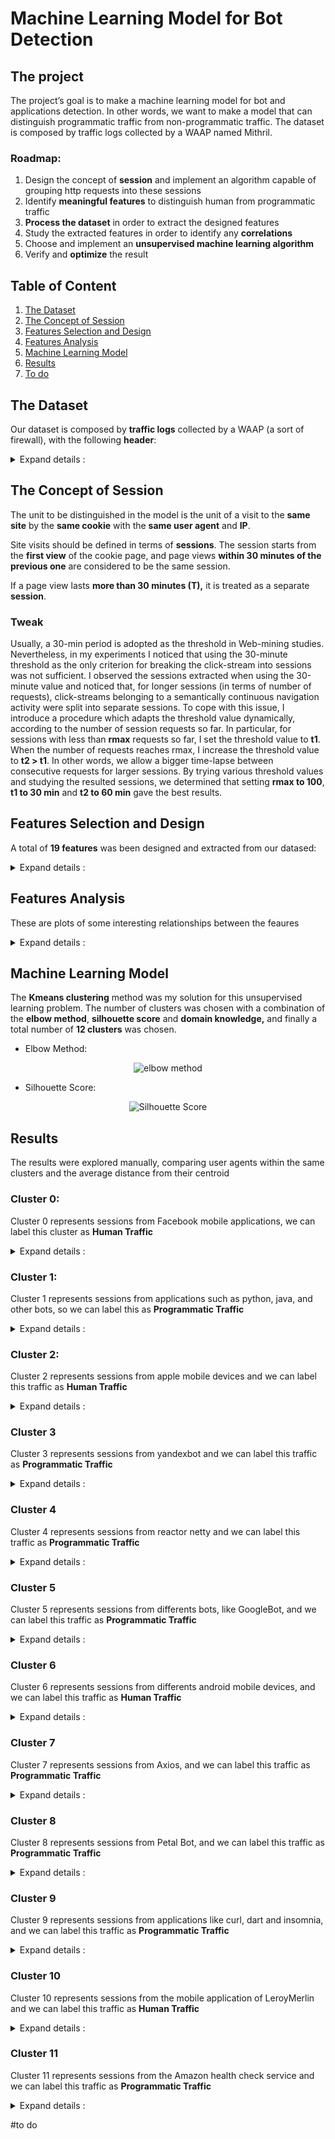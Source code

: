 # Machine Learning Model for Bot Detection

## The project
The project’s goal is to make a machine learning model for bot and applications detection. In other words, we want to make a model that can distinguish programmatic traffic from non-programmatic traffic. The dataset is composed by traffic logs collected by a WAAP named Mithril.

### Roadmap:

1. Design the concept of **session** and implement an algorithm capable of grouping http requests into these sessions
2. Identify **meaningful features** to distinguish human from programmatic traffic
3. **Process the dataset** in order to extract the designed features
4. Study the extracted features in order to identify any **correlations** 
5. Choose and implement an **unsupervised machine learning algorithm**
6. Verify and **optimize** the result 


## Table of Content

1. [The Dataset](#the-dataset)
2. [The Concept of Session](#the-concept-of-session)
3. [Features Selection and Design](#features-selection-and-design)
4. [Features Analysis](#features-analysis)
5. [Machine Learning Model](#machine-learning-model)
6. [Results](#results)
7. [To do]()


## The Dataset

Our dataset is composed by <b>traffic logs</b> collected by a WAAP (a sort of firewall), with the following <b>header</b>:
<details> 

<summary>  Expand details : </summary>


* **Timestamp** - The log's timestamp
  - *for example* Mar 24, 2023 @ 17:07:41.000
* **index** - Elastic search index
  - *for example* .ds-waap-logs-2023.03.23-000344
* **customer** - The name of the waap's customer
  - *for example* McDonald
* **Geoip.city_name** - The name of the client's city (ip)
  - *for example* Rome
* **Geoip.continent_name** - The name of the client's continent (ip)
  - *for example* Europe
* **Geoip.country_code2** - The country code of the client (ip)
  - *for example* IT
* **Geoip.country_name** - The country name of the client (ip)
  - *for example* Italy
* **Geoip.region_iso_code** - The iso_code of the client(ip)
  - *for example* IT-RM
* **Geoip.location** - The coordinates of the client (ip)
  - *for example* POINT(12.6843 56.1188)
* **Nodename** - The elasticsearch's node
  - *for example* ip-10-0-4-154.eu-central-1.compute.internal
* **Real_client_ip** - The client's ip
  - *for example* 134.30.168.24
* **service-id** - ID of a customer service
  - *for example* 54fd94af-c2b7-492a-bd6d-617f36bfd0b2

* **transaction.producer.components** - Components of the transaction producer
  - *for example* OWASP_CRS/3.4.0-dev
* **transaction.producer.secrules_engine** - Status of the security rules engine
  - *for example* Enabled
* **transaction.request.body** - Request body content
  - *for example* (empty)
* **transaction.request.headers_json** - Request headers in JSON format, 
  - *for example* {"user-agent": "Mozilla/5.0 (Windows NT 10.0; Win64; x64) AppleWebKit/537.36 (KHTML, like Gecko) Chrome/111.0.0.0 Safari/537.36", "X-Forwarded-Proto": "https", "sec-fetch-site": "same-site", "access-control-request-headers": "authorization,storecode", "accept": "/", "access-control-request-method": "GET", "origin": "blablabla.cloud.customername.it", "sec-fetch-mode": "cors", "X-Amzn-Trace-Id": "Root=1-641dcacd-65d99e7800477fab69c2742e", "Host": "blablablabla.cloud.customername.it", "X-Forwarded-Port": "443", "referer": "blablabla.cloud.customername.it/", "X-Forwarded-For": "44.243.254.234", "sec-fetch-dest": "empty", "accept-encoding": "gzip, deflate, br", "accept-language": "it-IT,it;q=0.9,en-US;q=0.8,en;q=0.7"}
* **transaction.request.headers_map.content-lenght** - Content length of the request headers map
  - *for example*: 593
* **transaction.request.headers_map_content-type** - Content type of the request headers map
  - *for example*: application/json
* **transaction.request.headers_map.host** - Host in the request headers
  - *for example*: blablabla.cloud.customer.it
* **transaction.request.headers_map.origin** - Origin in the request headers
  - *for example* -
* **transaction.request.headers_map.referer** - Referer in the request headers map
  - *for example* -
* **transaction.request.headers_map.user-agent** - User agent in the request headers
  -  *for example* Amazon-Route53-Health-Check-Service (ref 293dce71-3b67-498f-bd2c-4564e152a418; report amzn.to/1vsLAci)
* **transaction.request.headers_map.x-forwarded-for** - X-Forwarded-For in the request headers map
  - *for example* 44.253.252.234
* **transaction.request.headers_map.x-forwarded-port** - X-Forwarded-Port in the request headers map
  - *for example* 443
* **transaction.request.headers_map.x-forwarded-proto** - X-Forwarded-Proto in the request headers map
  - *for example* https
* **transaction.request.http_version** - HTTP version of the request
  - *for example* 1.1
* **transaction.request.method** - HTTP method of the request
  - *for example* GET
* **transaction.request.uri** - URI of the request
  - *for example* /v1/craftsmen?storeCode=001
* **transaction.request.uri_path** - Path of the URI in the request
  - *for example* /v1/craftsmen
* **transaction.response.body** - Response body content
  - *for example* (empty)
* **transaction.reponse.headers_json** - Response headers in JSON format, 
  - *for example* {"X-waap-Webapp-Group": "pub", "X-waap-Upstream-Latency": "5", "ETag": "W/\"2-vyGp6PvFi4sFtPoIWeDReyIC8\"", "Connection": "keep-alive", "X-Powered-By": "Express", "Content-Type": "application/json; charset=utf-8", "Content-Length": "2", "Date": "Fri, 24 Mar 2023 16:07:41 GMT", "X-waap-Proxy-Latency": "4", "Server": ""}
* **transactin.response.headers_map.content-encoding** - Content encoding in the response headers map
  - *for example* gzip
* **transaction.response.headers_map.content-lenght** - Content length in the response headers map
  - *for example* 96
* **transaction.response.headers_map.content-type** - Content type in the response headers map
  - *for example* application/json
* **transaction.response.headers_map.set-cookie** - Set-Cookie in the response headers map
  - *for example* -
* **transaction.response.headers_map.x-waap-cache** - X-waap-cache in the response headers map
  - *for example* hit
* **transaction.response.headers_map.x-waap-cache-key** - X-waap-cache-key in the response headers map
  - *for example* 6268d5b311ca5w45c2d5306d1f3f22f4
* **transaction.response.headers_map.x-waap-cache-type** - X-waap-cache-type in the response headers map
  - *for example* fresh
* **transaction.response.headers_map.x-waap-proxy-latency** - X-waap-proxy-latency in the response headers map
  - *for example* 34
* **transaction.response.headers_map.x-waap-response-latency** - X-waap-response-latency in the response headers map
  - *for example* 30
* **transaction.response.headers_map.x-waap-upstream-latency** - X-waap-upstream-latency in the response headers map
  - *for example* 966
* **transaction.response.headers.map.x-waap-webapp-group** - X-waap-webapp-group in the response headers map
  - *for example* pub
* **transaction.response.http_code** - HTTP status code of the response
  - *for example* 404
* **transaction.time_stamp** - Timestamp of the transaction
  - *for example* Fri Mar 24 17:07:38 2023
* **transaction.useragent.device** - Device information from the user agent
  - *for example* Other
* **transaction.useragent.family** - User agent family
  - *for example* Amazon-Route53-Health-Check-Service
* **transaction.useragent.os** - Operating system information from the user agent
  - *for example* Other
* **transaction.useragent.os_version** - Operating system version from the user agent
  - *for example* -
* **transaction.useragent.ua_string** - User agent string
  - *for example* Amazon-Route53-Health-Check-Service (ref 293dce71-3b67-498f-bd2c-4564e152a418; report amzn.to/1veLAci)
</details> 

## The Concept of Session
The unit to be distinguished in the model is the unit of a visit to the **same site** by the **same cookie** with the **same user agent** and **IP**. 

Site visits should be defined in terms of **sessions**. The session starts from the **first view** of the cookie page, and page views **within 30 minutes of the previous one** are considered to be the same session. 

If a page view lasts **more than 30 minutes (T),** it is treated as a separate **session**.

### Tweak
Usually, a 30-min period is adopted as the threshold in Web-mining studies. Nevertheless, in my experiments I noticed that using the 30-minute threshold as the only criterion for breaking the click-stream into sessions was not sufficient. I observed the sessions extracted when using the 30-minute value and noticed that, for longer sessions (in terms of number of requests), click-streams belonging to a semantically continuous navigation activity were split into separate sessions. To cope with this issue, I introduce a procedure which adapts the threshold value dynamically, according to the number of session requests so far. In particular, for sessions with less than **rmax** requests so far, I set the threshold value to **t1**. When the number of requests reaches rmax, I increase the threshold value to **t2 > t1**. In other words, we allow a bigger time-lapse between consecutive requests for larger sessions. By trying various threshold values and studying the resulted sessions, we determined that setting **rmax to 100**, **t1 to 30 min** and **t2 to 60 min** gave the best results. 


## Features Selection and Design
A total of <b>19 features</b> was been designed and extracted from our datased:
<details> 

<summary>  Expand details : </summary>

  * **userAgent**: The user agent of the user who made the request.
    - I adopted the **bag of words expression**, a general conversion process of text information
      ```
      Initial State：
      Mozilla/5.0 (Macintosh; Intel Mac OS X 10_14_4) AppleWebKit/605.1.15 (KHTML, like Gecko) Version/12.1
      Safari/605.1.15

      Transformed：
      mozilla / macintosh / intel / mac / os / x / applewebkit / khtml / like / gecko / version / safari
      ```
  * **noRequests**: The total number of requests (session lenght)
    - This value is obtained by counting the number of requests that compose the session
  
  * **volume**: The total volume of data sent to the client [KB]
    - This value is obtained by summing the volume transferred to the client in each request for each session
  
  * **avgVolume**: The average volume transferred to the client
  
  * **stDevVolume**: The standard deviation of the volume transferred to the client
  
  * **totalTime**: The session duration in seconds
    - This value is obtained by subtracting the timestamp of the most recent request from the least recent one
  
  * **avgTime**: The average time between requests
  
  * **stDevTime**: The standard deviation of the volume transferred to the client between requests
  
  * **Night**: The % of requests made between 2am to 6am (local time)
    - This value was obtained by a conversion of the timezone
  
  * **Repeated**: The reoccurence rate of file requests
  
  * **Error**: The % of requests with status >= 400
  
  * **GET**: The % of requests made with GET method
  
  * **POST**: The % of requests made with POST method
  
  * **OTHER**: The % of requests made with other methods
  
  * **Width**: The width of the traversal path in the url space
  * **Depth**: The depth of the traversal path in the url space
    - The **width and depth** attributes are computed by one string a representative graph based on the URI names of the requested pages. For example, if a session contains requests for the following pages, {/A, /A/B, /A/B/C}, then its width will be 1 and its depth will be 3. Basically, the width attribute measures the number of leaf nodes generated in the graph while the depth attribute measures the maximum depth of the tree(s) within the graph. Therefore, a session that contains requests for {/A, /A/B, /C, /D} will have a width of 3 and a depth of 2.
  
  * **nullReferrer**: The % of requests with referrer = "-"
  
  * **Image**: The % of images requested
  
  * **MaxSustainedClickRate**: The maximum number of clicks in a sliding window.
    - A **click** is a request for an HTML file. This feature corresponds to the maximum number of HTML requests achieved within a certain time-window inside a session. The intuition behind this is that there is an upper bound on the maximum number of clicks that a human can issue within some specific time-frame t, which is dictated by human factors. To capture this feature, we first set the time-frame value of t and then use a sliding window of time t over a given session in order to measure the maximum sustained click rate in that session. For example, if we set t to 12 s and find that the maximum number of clicks within some 12-s time-window inside that session is 36, we conclude that the maximum sustained click rate is 3 clicks per second. This indicates a robot-like rather than a human-like behavior. The sliding window approach starts from the first HTML request of a session and keeps a record of the maximum number of clicks within each window, sliding the window by one HTML request until we reach the last one of the given session. The maximum of all the clicks per window gives the value of this feature
</details> 

## Features Analysis
These are plots of some interesting relationships between the feaures
<details> 

<summary>  Expand details : </summary>
  
  * Distribution between **volume** and **number of requests**
    <center><img src="/img/volume-noreq.png" alt="volume vs number of requests"></center>
  
  * Distribution between **total_time** and **number of requests**
    <center><img src="/img/total_time-noreq.png" alt="total time vs number of requests"></center>
  
  * Distribution between **recurrence** and **number of requests**
    <center><img src="/img/recu-noreq.png" alt="recurrence vs number of requests"></center>
  
  * Distribution between **avgTime** and **total_time**
    <center><img src="/img/avgtime-totaltime.png" alt="average time vs total time"></center>
  
</details>

## Machine Learning Model

The **Kmeans clustering** method was my solution for this unsupervised learning problem. The number of clusters was chosen with a combination of the **elbow method**, **silhouette score** and **domain knowledge,** and finally a total number of **12 clusters** was chosen.

* Elbow Method:
 <center><img src="/img/Elbow.png" alt="elbow method"></center>
 
* Silhouette Score:
 <center><img src="/img/Silhouette.png" alt="Silhouette Score"></center>
 
## Results
The results were explored manually, comparing user agents within the same clusters and the average distance from their centroid

### Cluster 0:
Cluster 0 represents sessions from Facebook mobile applications, we can label this cluster as **Human Traffic**
<details> 

<summary>  Expand details : </summary>
  
* **User Agent** : mozilla / applewebkit / khtml / gecko / mobile / fban / fbios / fbav / fbbv / fbdv / fbmd / fbsn / fbsv / fbss / fbid / phone / fblc / qaau / fbop / fbrv

  - **Media Distanza** : 150.39

  - **Conteggio totale** : 1



* **User Agent** : mozilla / applewebkit / khtml / gecko / mobile / fban / fbios / fbdv / fbmd / fbsn / fbsv / fbss / fbid / phone / fblc / fbop

  - **Media Distanza** : 104.39

  - **Conteggio totale** : 2



* **User Agent** : mozilla / linux / android / build / huaweimed / applewebkit / khtml / like / gecko / version / chrome / mobile / safari / fban / fblc / fbav / fbdm / displaymetrics / density / width / height / scaleddensity / xdpi / ydpi / densitydpi / noncompatwidthpixels / noncompatheightpixels / noncompatdensity / noncompatdensitydpi / noncompatxdpi / noncompatydpi

  - **Media Distanza** : 291.64

  - **Conteggio totale** : 1
</details>


### Cluster 1:
Cluster 1 represents sessions from applications such as python, java, and other bots, so we can label this as **Programmatic Traffic**
<details> 

<summary>  Expand details : </summary>
  
* **User Agent** : apache / httpclient / java

  - **Media Distanza** : 22.11

  - **Conteggio totale** : 15



* **User Agent** : java / http / client

  - **Media Distanza** : 54.34

  - **Conteggio totale** : 2



* **User Agent** : linkedinbot / compatible / mozilla / apache / httpclient / http / linkedin

  - **Media Distanza** : 122.72

  - **Conteggio totale** : 1



* **User Agent** : mozilla / compatible / msie / windows / trident / slcc / media / center / cmdtdfjs / wbxapp / zoom

  - **Media Distanza** : 216.21

  - **Conteggio totale** : 1



* **User Agent** : mozilla / windows / applewebkit / khtml / like / gecko / chrome / safari / edition / campaign

  - **Media Distanza** : 123.64

  - **Conteggio totale** : 1



* **User Agent** : python / aiohttp

  - **Media Distanza** : 94.96

  - **Conteggio totale** : 1



* **User Agent** : python / requests

  - **Media Distanza** : 56.25

  - **Conteggio totale** : 4



* **User Agent** : zoominfobot / zoominfobot / zoominfo

  - **Media Distanza** : 123.63

  - **Conteggio totale** : 1
  
  </details>
  
### Cluster 2:
Cluster 2 represents sessions from apple mobile devices and we can label this traffic as **Human Traffic**
<details> 

<summary>  Expand details : </summary>
  
* **User Agent**: mozilla / applewebkit / khtml / gecko / crios / mobile / safari
  - **Media Distanza**: 13.66
  - **Conteggio totale**: 42

* **User Agent**: mozilla / applewebkit / khtml / gecko / edgios / version / mobile / safari
  - **Media Distanza**: 62.43
  - **Conteggio totale**: 2

* **User Agent**: mozilla / applewebkit / khtml / gecko / mobile
  - **Media Distanza**: 4.47
  - **Conteggio totale**: 25

* **User Agent**: mozilla / applewebkit / khtml / gecko / mobile / safari
  - **Media Distanza**: 4.30
  - **Conteggio totale**: 43

* **User Agent**: mozilla / applewebkit / khtml / gecko / version / mobile / safari
  - **Media Distanza**: 3.82
  - **Conteggio totale**: 621

* **User Agent**: mozilla / ipad / applewebkit / khtml / gecko / crios / mobile / safari
  - **Media Distanza**: 33.81
  - **Conteggio totale**: 1

* **User Agent**: mozilla / ipad / applewebkit / khtml / gecko / mobile
  - **Media Distanza**: 31.40
  - **Conteggio totale**: 1

* **User Agent**: mozilla / ipad / applewebkit / khtml / gecko / mobile / safari
  - **Media Distanza**: 31.30
  - **Conteggio totale**: 3

* **User Agent**: mozilla / ipad / applewebkit / khtml / gecko / version / mobile / safari
  - **Media Distanza**: 31.15
  - **Conteggio totale**: 3

* **User Agent**: mozilla / macintosh / intel / applewebkit / khtml / like / gecko
  - **Media Distanza**: 7.73
  - **Conteggio totale**: 5

* **User Agent**: mozilla / macintosh / intel / applewebkit / khtml / like / gecko / chrome / safari
  - **Media Distanza**: 7.82
  - **Conteggio totale**: 113

* **User Agent**: mozilla / macintosh / intel / applewebkit / khtml / like / gecko / version / mobile / safari
  - **Media Distanza**: 6.23
  - **Conteggio totale**: 3

* **User Agent**: mozilla / macintosh / intel / applewebkit / khtml / like / gecko / version / safari
  - **Media Distanza**: 6.77
  - **Conteggio totale**: 124

* **User Agent**: mozilla / macintosh / intel / applewebkit / khtml / like / gecko / version / safari / applebot / http / apple / applebot
  - **Media Distanza**: 42.62
  - **Conteggio totale**: 8

* **User Agent**: mozilla / macintosh / intel / gecko / firefox
  - **Media Distanza**: 9.97
  - **Conteggio totale**: 20
  </details>
  
### Cluster 3
Cluster 3 represents sessions from yandexbot and we can label this traffic as **Programmatic Traffic**
<details> 

<summary>  Expand details : </summary>
  
* **User Agent** : mozilla / compatible / yandexbot / http / yandex / bots
  - **Media Distanza** : 5.91
  - **Conteggio totale** : 88

* **User Agent** : mozilla / compatible / yandexbot / http / yandex / bots / applewebkit / khtml / like / gecko / chrome
  - **Media Distanza** : 5.96
  - **Conteggio totale** : 7

* **User Agent** : mozilla / compatible / yandexrenderresourcesbot / http / yandex / bots / applewebkit / khtml / like / gecko / chrome
  - **Media Distanza** : 22.46
  - **Conteggio totale** : 16
</details>

### Cluster 4

Cluster 4 represents sessions from reactor netty and we can label this traffic as **Programmatic Traffic**
<details> 

<summary>  Expand details : </summary>
  
* **User Agent** : reactornetty / release

  - **Media Distanza** : 1.00

  - **Conteggio totale** : 11
 </details>
 
 
### Cluster 5

Cluster 5 represents sessions from differents bots, like GoogleBot, and we can label this traffic as **Programmatic Traffic**
<details> 

<summary>  Expand details : </summary>

**User Agent** : adsbot / google / http / google / adsbot / html
- **Media Distanza** : 31.02
- **Conteggio totale** : 9

**User Agent** : chrome / privacy / preserving / prefetch / proxy
- **Media Distanza** : 78.67
- **Conteggio totale** : 5

**User Agent** : dalvik / linux / android / build
- **Media Distanza** : 51.55
- **Conteggio totale** : 2

**User Agent** : dalvik / linux / android / huawei / build / huaweilyo
- **Media Distanza** : 102.85
- **Conteggio totale** : 1

**User Agent** : expanse / palo / alto / networks / company / searches / across / global / space / multiple / times / identify / customers / presences / internet / would / like / excluded / from / scans / please / send / addresses / domains / scaninfo / paloaltonetworks
- **Media Distanza** : 217.82
- **Conteggio totale** : 4

**User Agent** : facebookexternalhit / http / facebook / externalhit / uatext
- **Media Distanza** : 124.90
- **Conteggio totale** : 2

**User Agent** : googlebot / image
- **Media Distanza** : 33.86
- **Conteggio totale** : 4

**User Agent** : leroy / merlin / leroymerlin / festadelbricolage / build / alamofire
- **Media Distanza** : 9.55
- **Conteggio totale** : 185

**User Agent** : leroy / merlin / leroymerlin / festadelbricolage / build / alamofire / appioslmit
- **Media Distanza** : 21.14
- **Conteggio totale** : 1

**User Agent** : mozilla / applewebkit / khtml / gecko / version / safari / compatible / adsbot / google / http / google / mobile / adsbot / html
- **Media Distanza** : 31.45
- **Conteggio totale** : 1

**User Agent** : mozilla / applewebkit / khtml / like / gecko / compatible / googlebot / http / google / html / chrome / safari
- **Media Distanza** : 13.80
- **Conteggio totale** : 29

**User Agent** : mozilla / compatible / coccocbot / http / help / coccoc / searchengine
- **Media Distanza** : 62.37
- **Conteggio totale** : 3

**User Agent** : mozilla / compatible / coccocbot / image / http / help / coccoc / searchengine
- **Media Distanza** : 69.86
- **Conteggio totale** : 4

**User Agent** : mozilla / compatible / dotbot / https / opensiteexplorer / dotbot / help
- **Media Distanza** : 61.09
- **Conteggio totale** : 5

**User Agent** : mozilla / compatible / googlebot / http / google / html
- **Media Distanza** : 13.51
- **Conteggio totale** : 35

**User Agent** : mozilla / compatible / qwantify / https / qwant
- **Media Distanza** : 125.53
- **Conteggio totale** : 1

**User Agent** : mozilla / compatible / semrushbot / http / semrush / html
- **Media Distanza** : 42.17
- **Conteggio totale** : 9

**User Agent** : mozilla / compatible / seznambot / http / napoveda / seznam / seznambot / intro
- **Media Distanza** : 88.01
- **Conteggio totale** : 4

**User Agent** : mozilla / linux / android / build / applewebkit / khtml / like / gecko / chrome / mobile / safari / compatible / google / read / aloud / https / support / google / webmasters / answer
- **Media Distanza** : 62.16
- **Conteggio totale** : 10

**User Agent** : mozilla / linux / android / nexus / build / applewebkit / khtml / like / gecko / chrome / mobile / safari / compatible / googlebot / http / google / html
- **Media Distanza** : 18.52
- **Conteggio totale** : 44

**User Agent** : mozilla / linux / applewebkit / khtml / like / gecko / chrome / safari / pagerenderer / https / developers / google / snippet
- **Media Distanza** : 58.04
- **Conteggio totale** : 7

**User Agent** : mozilla / linux / netcast / applewebkit / khtml / like / gecko / chrome / safari / smarttv / colt
- **Media Distanza** : 152.99
- **Conteggio totale** : 1

**User Agent** : mozilla / windows / skypeuripreview / preview / skype / preview / microsoft
- **Media Distanza** : 159.18
- **Conteggio totale** : 1
  </details>
  
  
### Cluster 6

Cluster 6 represents sessions from differents android mobile devices, and we can label this traffic as **Human Traffic**
<details> 

<summary>  Expand details : </summary>

* **User Agent** : mithril / function / write

  - **Media Distanza** : 153.26

  - **Conteggio totale** : 1



* **User Agent** : mozilla / android / mobile / gecko / firefox

  - **Media Distanza** : 7.84

  - **Conteggio totale** : 14



* **User Agent** : mozilla / android / tablet / gecko / firefox

  - **Media Distanza** : 88.63

  - **Conteggio totale** : 1



* **User Agent** : mozilla / applewebkit / khtml / gecko / fxios / mobile / safari

  - **Media Distanza** : 62.57

  - **Conteggio totale** : 2



* **User Agent** : mozilla / applewebkit / khtml / gecko / mobile / appioslmit / leroy / merlin

  - **Media Distanza** : 19.92

  - **Conteggio totale** : 21



* **User Agent** : mozilla / applewebkit / khtml / like / gecko / chrome / safari

  - **Media Distanza** : 8.52

  - **Conteggio totale** : 1



* **User Agent** : mozilla / applewebkit / khtml / like / gecko / compatible / http / bing / chrome / safari

  - **Media Distanza** : 14.99

  - **Conteggio totale** : 69



* **User Agent** : mozilla / cros / applewebkit / khtml / like / gecko / chrome / safari

  - **Media Distanza** : 39.89

  - **Conteggio totale** : 5



* **User Agent** : mozilla / gecko / firefox

  - **Media Distanza** : 7.77

  - **Conteggio totale** : 3



* **User Agent** : mozilla / linux / android / applewebkit / khtml / like / gecko / chrome / mobile / safari

  - **Media Distanza** : 4.05

  - **Conteggio totale** : 924



* **User Agent** : mozilla / linux / android / applewebkit / khtml / like / gecko / chrome / mobile / safari / edga

  - **Media Distanza** : 28.08

  - **Conteggio totale** : 8



* **User Agent** : mozilla / linux / android / applewebkit / khtml / like / gecko / chrome / safari

  - **Media Distanza** : 3.55

  - **Conteggio totale** : 15



* **User Agent** : mozilla / linux / android / applewebkit / khtml / like / gecko / chrome / yabrowser / mobile / safari

  - **Media Distanza** : 88.36

  - **Conteggio totale** : 1



* **User Agent** : mozilla / linux / android / applewebkit / khtml / like / gecko / version / chrome / mobile / duckduckgo / safari

  - **Media Distanza** : 39.91

  - **Conteggio totale** : 1



* **User Agent** : mozilla / linux / android / applewebkit / khtml / like / gecko / version / chrome / mobile / safari

  - **Media Distanza** : 8.33

  - **Conteggio totale** : 1



* **User Agent** : mozilla / linux / android / armor / applewebkit / khtml / like / gecko / chrome / mobile / safari

  - **Media Distanza** : 88.39

  - **Conteggio totale** : 1



* **User Agent** : mozilla / linux / android / asus / applewebkit / khtml / like / gecko / chrome / mobile / safari

  - **Media Distanza** : 51.08

  - **Conteggio totale** : 3



* **User Agent** : mozilla / linux / android / build / applewebkit / khtml / like / gecko / chrome / mobile / safari

  - **Media Distanza** : 7.17

  - **Conteggio totale** : 1



* **User Agent** : mozilla / linux / android / build / applewebkit / khtml / like / gecko / version / chrome / mobile / safari

  - **Media Distanza** : 6.57

  - **Conteggio totale** : 3



* **User Agent** : mozilla / linux / android / build / applewebkit / khtml / like / gecko / version / chrome / mobile / safari / fbav

  - **Media Distanza** : 26.23

  - **Conteggio totale** : 8



* **User Agent** : mozilla / linux / android / build / applewebkit / khtml / like / gecko / version / chrome / mobile / safari / leroy / merlin / appandroidlmit

  - **Media Distanza** : 9.15

  - **Conteggio totale** : 64



* **User Agent** : mozilla / linux / android / build / applewebkit / khtml / like / gecko / version / chrome / mobile / safari / xiaomi / miuibrowser

  - **Media Distanza** : 17.65

  - **Conteggio totale** : 1



* **User Agent** : mozilla / linux / android / build / applewebkit / khtml / like / gecko / version / chrome / mobile / safari / xiaomi / miuibrowser / swan / mibrowser

  - **Media Distanza** : 126.13

  - **Conteggio totale** : 1



* **User Agent** : mozilla / linux / android / build / huaweiane / applewebkit / khtml / like / gecko / version / chrome / mobile / safari

  - **Media Distanza** : 88.53

  - **Conteggio totale** : 1



* **User Agent** : mozilla / linux / android / build / huaweimar / applewebkit / khtml / like / gecko / version / chrome / mobile / safari / leroy / merlin / appandroidlmit

  - **Media Distanza** : 88.77

  - **Conteggio totale** : 1



* **User Agent** : mozilla / linux / android / build / huaweipra / applewebkit / khtml / like / gecko / chrome / mobile / safari

  - **Media Distanza** : 62.94

  - **Conteggio totale** : 2



* **User Agent** : mozilla / linux / android / hmscore / applewebkit / khtml / like / gecko / chrome / huaweibrowser / mobile / safari

  - **Media Distanza** : 72.16

  - **Conteggio totale** : 1



* **User Agent** : mozilla / linux / android / hmscore / gmscore / applewebkit / khtml / like / gecko / chrome / huaweibrowser / mobile / safari

  - **Media Distanza** : 95.42

  - **Conteggio totale** : 2



* **User Agent** : mozilla / linux / android / huawei / applewebkit / khtml / like / gecko / chrome / mobile / safari

  - **Media Distanza** : 13.86

  - **Conteggio totale** : 2



* **User Agent** : mozilla / linux / android / kfonwi / applewebkit / khtml / gecko / silk / chrome / safari

  - **Media Distanza** : 124.94

  - **Conteggio totale** : 1



* **User Agent** : mozilla / linux / android / lenovo / applewebkit / khtml / like / gecko / chrome / safari

  - **Media Distanza** : 51.06

  - **Conteggio totale** : 3



* **User Agent** : mozilla / linux / android / lite / applewebkit / khtml / like / gecko / chrome / mobile / safari

  - **Media Distanza** : 25.65

  - **Conteggio totale** : 1



* **User Agent** : mozilla / linux / android / lite / applewebkit / khtml / like / gecko / chrome / mobile / safari / edga

  - **Media Distanza** : 37.89

  - **Conteggio totale** : 1



* **User Agent** : mozilla / linux / android / lite / build / applewebkit / khtml / like / gecko / version / chrome / mobile / safari / xiaomi / miuibrowser

  - **Media Distanza** : 30.98

  - **Conteggio totale** : 3



* **User Agent** : mozilla / linux / android / midnight / applewebkit / khtml / like / gecko / chrome / mobile / safari

  - **Media Distanza** : 88.38

  - **Conteggio totale** : 1



* **User Agent** : mozilla / linux / android / moto / applewebkit / khtml / like / gecko / chrome / mobile / safari

  - **Media Distanza** : 25.64

  - **Conteggio totale** : 8



* **User Agent** : mozilla / linux / android / moto / build / rons / applewebkit / khtml / like / gecko / chrome / mobile / safari

  - **Media Distanza** : 92.06

  - **Conteggio totale** : 1



* **User Agent** : mozilla / linux / android / moto / plus / applewebkit / khtml / like / gecko / chrome / mobile / safari

  - **Media Distanza** : 44.24

  - **Conteggio totale** : 2



* **User Agent** : mozilla / linux / android / moto / power / applewebkit / khtml / like / gecko / chrome / mobile / safari

  - **Media Distanza** : 91.95

  - **Conteggio totale** : 1



* **User Agent** : mozilla / linux / android / motorola / edge / lite / applewebkit / khtml / like / gecko / chrome / mobile / safari

  - **Media Distanza** : 69.37

  - **Conteggio totale** : 1



* **User Agent** : mozilla / linux / android / motorola / edge / plus / applewebkit / khtml / like / gecko / chrome / mobile / safari

  - **Media Distanza** : 73.92

  - **Conteggio totale** : 1



* **User Agent** : mozilla / linux / android / motorola / razr / applewebkit / khtml / like / gecko / chrome / mobile / safari

  - **Media Distanza** : 102.01

  - **Conteggio totale** : 1



* **User Agent** : mozilla / linux / android / nokia / applewebkit / khtml / like / gecko / chrome / mobile / safari

  - **Media Distanza** : 62.53

  - **Conteggio totale** : 1



* **User Agent** : mozilla / linux / android / note / build / applewebkit / khtml / like / gecko / version / chrome / mobile / safari / leroy / merlin / appandroidlmit

  - **Media Distanza** : 14.09

  - **Conteggio totale** : 2



* **User Agent** : mozilla / linux / android / note / lite / applewebkit / khtml / like / gecko / chrome / mobile / safari

  - **Media Distanza** : 30.18

  - **Conteggio totale** : 1



* **User Agent** : mozilla / linux / android / note / lite / build / applewebkit / khtml / like / gecko / version / chrome / mobile / safari / leroy / merlin / appandroidlmit

  - **Media Distanza** : 29.09

  - **Conteggio totale** : 1



* **User Agent** : mozilla / linux / android / note / lite / build / applewebkit / khtml / like / gecko / version / chrome / mobile / safari / xiaomi / miuibrowser

  - **Media Distanza** : 32.80

  - **Conteggio totale** : 1



* **User Agent** : mozilla / linux / android / oneplus / applewebkit / khtml / like / gecko / chrome / mobile / safari

  - **Media Distanza** : 31.35

  - **Conteggio totale** : 5



* **User Agent** : mozilla / linux / android / oneplus / build / applewebkit / khtml / like / gecko / version / chrome / mobile / safari

  - **Media Distanza** : 31.91

  - **Conteggio totale** : 1



* **User Agent** : mozilla / linux / android / oneplus / build / applewebkit / khtml / like / gecko / version / chrome / mobile / safari / leroy / merlin / appandroidlmit

  - **Media Distanza** : 32.60

  - **Conteggio totale** : 1



* **User Agent** : mozilla / linux / android / pixel / applewebkit / khtml / like / gecko / chrome / mobile / safari

  - **Media Distanza** : 33.49

  - **Conteggio totale** : 6



* **User Agent** : mozilla / linux / android / poco / build / applewebkit / khtml / like / gecko / version / chrome / mobile / safari / xiaomi / miuibrowser

  - **Media Distanza** : 64.89

  - **Conteggio totale** : 1



* **User Agent** : mozilla / linux / android / redmi / applewebkit / khtml / like / gecko / chrome / mobile / safari

  - **Media Distanza** : 11.08

  - **Conteggio totale** : 1



* **User Agent** : mozilla / linux / android / redmi / build / applewebkit / khtml / like / gecko / version / chrome / mobile / safari / xiaomi / miuibrowser

  - **Media Distanza** : 20.71

  - **Conteggio totale** : 4



* **User Agent** : mozilla / linux / android / redmi / note / applewebkit / khtml / like / gecko / chrome / mobile / safari

  - **Media Distanza** : 15.61

  - **Conteggio totale** : 19



* **User Agent** : mozilla / linux / android / redmi / note / applewebkit / khtml / like / gecko / chrome / mobile / safari / edga

  - **Media Distanza** : 31.87

  - **Conteggio totale** : 1



* **User Agent** : mozilla / linux / android / redmi / note / build / applewebkit / khtml / like / gecko / version / chrome / mobile / safari / fbav

  - **Media Distanza** : 30.26

  - **Conteggio totale** : 2



* **User Agent** : mozilla / linux / android / redmi / note / build / applewebkit / khtml / like / gecko / version / chrome / mobile / safari / leroy / merlin / appandroidlmit

  - **Media Distanza** : 17.60

  - **Conteggio totale** : 1



* **User Agent** : mozilla / linux / android / redmi / note / build / applewebkit / khtml / like / gecko / version / chrome / mobile / safari / xiaomi / miuibrowser

  - **Media Distanza** : 23.42

  - **Conteggio totale** : 19



* **User Agent** : mozilla / linux / android / redmi / plus / build / applewebkit / khtml / like / gecko / version / chrome / mobile / safari / xiaomi / miuibrowser

  - **Media Distanza** : 41.62

  - **Conteggio totale** : 1



* **User Agent** : mozilla / linux / android / samsung / applewebkit / khtml / like / gecko / samsungbrowser / chrome / mobile / safari

  - **Media Distanza** : 7.91

  - **Conteggio totale** : 238



* **User Agent** : mozilla / linux / android / samsung / applewebkit / khtml / like / gecko / samsungbrowser / chrome / safari

  - **Media Distanza** : 7.92

  - **Conteggio totale** : 6



* **User Agent** : mozilla / linux / android / samsung / bxxs / applewebkit / khtml / like / gecko / samsungbrowser / chrome / mobile / safari

  - **Media Distanza** : 62.83

  - **Conteggio totale** : 2



* **User Agent** : mozilla / linux / android / samsung / bxxu / applewebkit / khtml / like / gecko / samsungbrowser / chrome / mobile / safari

  - **Media Distanza** : 30.39

  - **Conteggio totale** : 7



* **User Agent** : mozilla / linux / android / samsung / bxxu / ewch / applewebkit / khtml / like / gecko / samsungbrowser / chrome / mobile / safari

  - **Media Distanza** : 93.34

  - **Conteggio totale** : 1



* **User Agent** : mozilla / linux / android / samsung / bxxu / hwce / applewebkit / khtml / like / gecko / samsungbrowser / chrome / mobile / safari

  - **Media Distanza** : 93.34

  - **Conteggio totale** : 1



* **User Agent** : mozilla / linux / android / samsung / fnxxs / applewebkit / khtml / like / gecko / samsungbrowser / chrome / mobile / safari

  - **Media Distanza** : 51.46

  - **Conteggio totale** : 3



* **User Agent** : mozilla / linux / android / samsung / fxxsghwc / applewebkit / khtml / like / gecko / samsungbrowser / chrome / mobile / safari

  - **Media Distanza** : 88.67

  - **Conteggio totale** : 1



* **User Agent** : mozilla / linux / android / samsung / fxxu / applewebkit / khtml / like / gecko / samsungbrowser / chrome / mobile / safari

  - **Media Distanza** : 88.60

  - **Conteggio totale** : 1



* **User Agent** : mozilla / linux / android / samsung / fxxubcsi / applewebkit / khtml / like / gecko / samsungbrowser / chrome / mobile / safari

  - **Media Distanza** : 88.62

  - **Conteggio totale** : 1



* **User Agent** : mozilla / linux / android / samsung / fxxuhfvg / applewebkit / khtml / like / gecko / samsungbrowser / chrome / mobile / safari

  - **Media Distanza** : 62.86

  - **Conteggio totale** : 2



* **User Agent** : mozilla / linux / android / samsung / gxxs / applewebkit / khtml / like / gecko / samsungbrowser / chrome / mobile / safari

  - **Media Distanza** : 62.90

  - **Conteggio totale** : 2



* **User Agent** : mozilla / linux / android / xiaomi / build / applewebkit / khtml / like / gecko / version / chrome / mobile / safari / xiaomi / miuibrowser

  - **Media Distanza** : 22.20

  - **Conteggio totale** : 3



* **User Agent** : mozilla / linux / applewebkit / khtml / like / gecko / chrome / safari

  - **Media Distanza** : 4.93

  - **Conteggio totale** : 36



* **User Agent** : mozilla / linux / applewebkit / khtml / like / gecko / chrome / safari / xiaomi / miuibrowser

  - **Media Distanza** : 16.89

  - **Conteggio totale** : 2



* **User Agent** : mozilla / linux / applewebkit / khtml / like / gecko / samsungbrowser / chrome / safari

  - **Media Distanza** : 6.00

  - **Conteggio totale** : 2



* **User Agent** : mozilla / linux / gecko / firefox

  - **Media Distanza** : 7.72

  - **Conteggio totale** : 5



* **User Agent** : mozilla / smart / linux / tizen / applewebkit / khtml / like / gecko / chrome / safari

  - **Media Distanza** : 124.96

  - **Conteggio totale** : 1



* **User Agent** : mozilla / ubuntu / linux / gecko / firefox

  - **Media Distanza** : 37.18

  - **Conteggio totale** : 6



* **User Agent** : mozilla / windows / applewebkit / khtml / like / gecko / chrome / safari

  - **Media Distanza** : 4.26

  - **Conteggio totale** : 1771



* **User Agent** : mozilla / windows / applewebkit / khtml / like / gecko / chrome / safari / atcontent

  - **Media Distanza** : 88.39

  - **Conteggio totale** : 1



* **User Agent** : mozilla / windows / applewebkit / khtml / like / gecko / chrome / safari / edge

  - **Media Distanza** : 40.44

  - **Conteggio totale** : 2



* **User Agent** : mozilla / windows / applewebkit / khtml / like / gecko / chrome / safari / trailer

  - **Media Distanza** : 88.36

  - **Conteggio totale** : 1



* **User Agent** : mozilla / windows / applewebkit / khtml / like / gecko / chrome / safari / unique

  - **Media Distanza** : 88.37

  - **Conteggio totale** : 1



* **User Agent** : mozilla / windows / applewebkit / khtml / like / gecko / compatible / ezndno / chrome / safari

  - **Media Distanza** : 51.32

  - **Conteggio totale** : 3



* **User Agent** : mozilla / windows / gecko / firefox

  - **Media Distanza** : 7.87

  - **Conteggio totale** : 185



* **User Agent** : mozilla / windows / gecko / firefox / ggpht / googleimageproxy

  - **Media Distanza** : 38.64

  - **Conteggio totale** : 11



* **User Agent** : mozilla / windows / gecko / firefox / likewise

  - **Media Distanza** : 62.88

  - **Conteggio totale** : 2



* **User Agent** : mozilla / windows / trident / lcte / like / gecko

  - **Media Distanza** : 96.91

  - **Conteggio totale** : 1



* **User Agent** : mozilla / windows / trident / like / gecko

  - **Media Distanza** : 39.84

  - **Conteggio totale** : 1



* **User Agent** : mozilla / winnt

  - **Media Distanza** : 88.66

  - **Conteggio totale** : 1
</details>


### Cluster 7
Cluster 7 represents sessions from Axios, and we can label this traffic as **Programmatic Traffic**
<details> 

<summary>  Expand details : </summary>
  
* **User Agent** : axios

  - **Media Distanza** : 2.15

  - **Conteggio totale** : 78
  
  </details>
  
### Cluster 8
Cluster 8 represents sessions from Petal Bot, and we can label this traffic as **Programmatic Traffic**
<details> 

<summary>  Expand details : </summary>
  
  * **User Agent** : mozilla / compatible / petalbot / https / webmaster / petalsearch / site / petalbot

  - **Media Distanza** : 5.84

  - **Conteggio totale** : 13



* **User Agent** : mozilla / linux / android / applewebkit / khtml / like / gecko / mobile / safari / compatible / petalbot / https / webmaster / petalsearch / site / petalbot

  - **Media Distanza** : 1.88

  - **Conteggio totale** : 273



* **User Agent** : mozilla / linux / android / build / huaweiana / applewebkit / khtml / like / gecko / version / chrome / mobile / safari / huawei / anyoffice / huawei / works

  - **Media Distanza** : 111.17

  - **Conteggio totale** : 2



* **User Agent** : mozilla / linux / build / applewebkit / khtml / like / gecko / version / chrome / mobile / safari / instagram / xiaomi / diting / qcom

  - **Media Distanza** : 153.29

  - **Conteggio totale** : 1
  
  </details>
  
### Cluster 9
Cluster 9 represents sessions from applications like curl, dart and insomnia, and we can label this traffic as **Programmatic Traffic**

<details> 

<summary>  Expand details : </summary>
  
* **User Agent** : apple / webkit / networking / cfnetwork / darwin

  - **Media Distanza** : 146.71

  - **Conteggio totale** : 1



* **User Agent** : bbot

  - **Media Distanza** : 88.43

  - **Conteggio totale** : 1



* **User Agent** : compatible / msie / windows / trident

  - **Media Distanza** : 53.68

  - **Conteggio totale** : 1



* **User Agent** : curl

  - **Media Distanza** : 44.25

  - **Conteggio totale** : 4



* **User Agent** : dart / dart

  - **Media Distanza** : 19.41

  - **Conteggio totale** : 21



* **User Agent** : foregenix / threatview / security / auditor / threatview

  - **Media Distanza** : 176.75

  - **Conteggio totale** : 1



* **User Agent** : http / client

  - **Media Distanza** : 51.59

  - **Conteggio totale** : 1



* **User Agent** : https / github / bitinn

  - **Media Distanza** : 17.90

  - **Conteggio totale** : 49



* **User Agent** : insomnia

  - **Media Distanza** : 63.80

  - **Conteggio totale** : 2



* **User Agent** : macoutlook / build

  - **Media Distanza** : 33.76

  - **Conteggio totale** : 3



* **User Agent** : macoutlook / intelx / build

  - **Media Distanza** : 55.45

  - **Conteggio totale** : 4



* **User Agent** : microsoft / office / excel / desktop / appstore / apple / macbookpro

  - **Media Distanza** : 166.47

  - **Conteggio totale** : 1



* **User Agent** : microsoft / office / windows / mapi

  - **Media Distanza** : 76.73

  - **Conteggio totale** : 2



* **User Agent** : mobilesafari / cfnetwork / darwin

  - **Media Distanza** : 113.88

  - **Conteggio totale** : 1



* **User Agent** : mozilla

  - **Media Distanza** : 5.95

  - **Conteggio totale** : 1



* **User Agent** : mozilla / compatible / dataforseobot / https

  - **Media Distanza** : 62.82

  - **Conteggio totale** : 2



* **User Agent** : mozilla / compatible / duckduckgo / favicons / http / duckduckgo

  - **Media Distanza** : 118.67

  - **Conteggio totale** : 1



* **User Agent** : mozilla / compatible / https / headline / legal

  - **Media Distanza** : 125.05

  - **Conteggio totale** : 1



* **User Agent** : mozilla / compatible / msie / windows

  - **Media Distanza** : 36.52

  - **Conteggio totale** : 3



* **User Agent** : mozilla / compatible / msie / windows / trident

  - **Media Distanza** : 53.69

  - **Conteggio totale** : 1



* **User Agent** : mozilla / compatible / uptimerobot / http / uptimerobot

  - **Media Distanza** : 51.63

  - **Conteggio totale** : 3



* **User Agent** : mozilla / windows / gecko / firefox

  - **Media Distanza** : 8.68

  - **Conteggio totale** : 4



* **User Agent** : mozilla / zgrab

  - **Media Distanza** : 62.57

  - **Conteggio totale** : 2



* **User Agent** : node / soap

  - **Media Distanza** : 30.03

  - **Conteggio totale** : 17



* **User Agent** : office / windows / excel

  - **Media Distanza** : 40.07

  - **Conteggio totale** : 4



* **User Agent** : office / windows / outlook

  - **Media Distanza** : 10.30

  - **Conteggio totale** : 127



* **User Agent** : okhttp

  - **Media Distanza** : 4.39

  - **Conteggio totale** : 416



* **User Agent** : reactornetty

  - **Media Distanza** : 26.44

  - **Conteggio totale** : 1



* **User Agent** : safari / cfnetwork / darwin

  - **Media Distanza** : 72.05

  - **Conteggio totale** : 1



* **User Agent** : scanner / android

  - **Media Distanza** : 51.08

  - **Conteggio totale** : 3



* **User Agent** : unknown

  - **Media Distanza** : 27.10

  - **Conteggio totale** : 11
  
  </details>
  
### Cluster 10
Cluster 10 represents sessions from the mobile application of LeroyMerlin and we can label this traffic as **Human Traffic**

<details> 

<summary>  Expand details : </summary>
  
* **User Agent** : leroy / merlin / android / easymover / samsung / android / custom / lmuser / appandroidlmit

  - **Media Distanza** : 22.70

  - **Conteggio totale** : 15



* **User Agent** : leroy / merlin / android / vending / android / custom / lmuser / appandroidlmit

  - **Media Distanza** : 3.98

  - **Conteggio totale** : 4



* **User Agent** : leroy / merlin / android / vending / blade / android / custom / lmuser / appandroidlmit

  - **Media Distanza** : 88.20

  - **Conteggio totale** : 1



* **User Agent** : leroy / merlin / android / vending / cubot / note / android / custom / lmuser / appandroidlmit

  - **Media Distanza** : 88.92

  - **Conteggio totale** : 1



* **User Agent** : leroy / merlin / android / vending / edge / lite / android / custom / lmuser / appandroidlmit

  - **Media Distanza** : 47.00

  - **Conteggio totale** : 1



* **User Agent** : leroy / merlin / android / vending / global / nokia / android / custom / lmuser / appandroidlmit

  - **Media Distanza** : 73.82

  - **Conteggio totale** : 1



* **User Agent** : leroy / merlin / android / vending / google / pixel / android / custom / lmuser / appandroidlmit

  - **Media Distanza** : 34.12

  - **Conteggio totale** : 1



* **User Agent** : leroy / merlin / android / vending / huawei / android / custom / lmuser / appandroidlmit

  - **Media Distanza** : 12.03

  - **Conteggio totale** : 38



* **User Agent** : leroy / merlin / android / vending / oneplus / android / custom / lmuser / appandroidlmit

  - **Media Distanza** : 31.41

  - **Conteggio totale** : 1



* **User Agent** : leroy / merlin / android / vending / oppo / android / custom / lmuser / appandroidlmit

  - **Media Distanza** : 15.35

  - **Conteggio totale** : 29



* **User Agent** : leroy / merlin / android / vending / realme / android / custom / lmuser / appandroidlmit

  - **Media Distanza** : 33.01

  - **Conteggio totale** : 7



* **User Agent** : leroy / merlin / android / vending / samsung / android / custom / lmuser / appandroidlmit

  - **Media Distanza** : 4.07

  - **Conteggio totale** : 183



* **User Agent** : leroy / merlin / android / vending / sony / android / custom / lmuser / appandroidlmit

  - **Media Distanza** : 62.26

  - **Conteggio totale** : 2



* **User Agent** : leroy / merlin / android / vending / umidigi / android / custom / lmuser / appandroidlmit

  - **Media Distanza** : 88.19

  - **Conteggio totale** : 1



* **User Agent** : leroy / merlin / android / vending / wiko / android / custom / lmuser / appandroidlmit

  - **Media Distanza** : 88.19

  - **Conteggio totale** : 1



* **User Agent** : leroy / merlin / android / vending / xiaomi / android / custom / lmuser / appandroidlmit

  - **Media Distanza** : 7.17

  - **Conteggio totale** : 60



* **User Agent** : leroy / merlin / android / vending / xiaomi / note / lite / android / custom / lmuser / appandroidlmit

  - **Media Distanza** : 28.24

  - **Conteggio totale** : 2



* **User Agent** : leroy / merlin / android / vending / xiaomi / poco / android / custom / lmuser / appandroidlmit

  - **Media Distanza** : 62.69

  - **Conteggio totale** : 1



* **User Agent** : leroy / merlin / android / vending / xiaomi / redmi / android / custom / lmuser / appandroidlmit

  - **Media Distanza** : 12.34

  - **Conteggio totale** : 2



* **User Agent** : leroy / merlin / android / vending / xiaomi / redmi / note / android / custom / lmuser / appandroidlmit

  - **Media Distanza** : 16.16

  - **Conteggio totale** : 16



* **User Agent** : leroy / merlin / android / vending / xiaomi / redmi / plus / android / custom / lmuser / appandroidlmit

  - **Media Distanza** : 37.95

  - **Conteggio totale** : 2



* **User Agent** : leroy / merlin / coloros / backuprestore / oppo / android / custom / lmuser / appandroidlmit

  - **Media Distanza** : 125.63

  - **Conteggio totale** : 1



* **User Agent** : leroy / merlin / google / android / packageinstaller / xiaomi / android / custom / lmuser / appandroidlmit

  - **Media Distanza** : 63.00

  - **Conteggio totale** : 2



* **User Agent** : leroy / merlin / standaloneinstall / samsung / android / custom / lmuser / appandroidlmit

  - **Media Distanza** : 62.44

  - **Conteggio totale** : 2



* **User Agent** : mozilla / compatible / blexbot / http / webmeup / crawler

  - **Media Distanza** : 68.86

  - **Conteggio totale** : 5



* **User Agent** : mozilla / compatible / censysinspect / https / about / censys

  - **Media Distanza** : 153.18

  - **Conteggio totale** : 1



* **User Agent** : sogou / spider / http / sogou / docs / help / webmasters

  - **Media Distanza** : 157.31

  - **Conteggio totale** : 1

</details>


### Cluster 11
Cluster 11 represents sessions from the Amazon health check service and we can label this traffic as **Programmatic Traffic**

<details> 

<summary>  Expand details : </summary>
* **User Agent** : amazon / route / health / check / service

  - **Media Distanza** : 1.80

  - **Conteggio totale** : 1280
</details>

 
#to do

